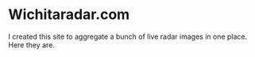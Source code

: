 # Wichitaradar.com #

I created this site to aggregate a bunch of live radar images in one place. Here they are.

